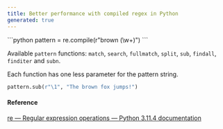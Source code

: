 ```yaml
---
title: Better performance with compiled regex in Python
generated: true
---
```

<div markdown="1" class="ans">
```python
pattern = re.compile(r"brown (\w+)")
```
</div>

Available `pattern` functions: `match`, `search`, `fullmatch`, `split`, `sub`, `findall`, `finditer` and `subn`.

Each function has one less parameter for the pattern string.

```python
pattern.sub(r"\1", "The brown fox jumps!")
```


#### Reference

[re — Regular expression operations — Python 3.11.4 documentation](https://docs.python.org/3/library/re.html#regular-expression-objects)
